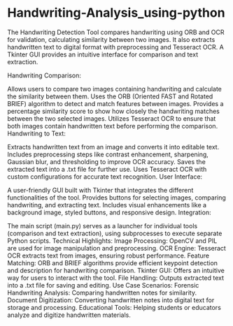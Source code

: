 # Handwriting-Analysis_using-python
The Handwriting Detection Tool compares handwriting using ORB and OCR for validation, calculating similarity between two images. It also extracts handwritten text to digital format with preprocessing and Tesseract OCR. A Tkinter GUI provides an intuitive interface for comparison and text extraction.


Handwriting Comparison:

Allows users to compare two images containing handwriting and calculate the similarity between them.
Uses the ORB (Oriented FAST and Rotated BRIEF) algorithm to detect and match features between images.
Provides a percentage similarity score to show how closely the handwriting matches between the two selected images.
Utilizes Tesseract OCR to ensure that both images contain handwritten text before performing the comparison.
Handwriting to Text:

Extracts handwritten text from an image and converts it into editable text.
Includes preprocessing steps like contrast enhancement, sharpening, Gaussian blur, and thresholding to improve OCR accuracy.
Saves the extracted text into a .txt file for further use.
Uses Tesseract OCR with custom configurations for accurate text recognition.
User Interface:

A user-friendly GUI built with Tkinter that integrates the different functionalities of the tool.
Provides buttons for selecting images, comparing handwriting, and extracting text.
Includes visual enhancements like a background image, styled buttons, and responsive design.
Integration:

The main script (main.py) serves as a launcher for individual tools (comparison and text extraction), using subprocesses to execute separate Python scripts.
Technical Highlights:
Image Processing: OpenCV and PIL are used for image manipulation and preprocessing.
OCR Engine: Tesseract OCR extracts text from images, ensuring robust performance.
Feature Matching: ORB and BRIEF algorithms provide efficient keypoint detection and description for handwriting comparison.
Tkinter GUI: Offers an intuitive way for users to interact with the tool.
File Handling: Outputs extracted text into a .txt file for saving and editing.
Use Case Scenarios:
Forensic Handwriting Analysis: Comparing handwritten notes for similarity.
Document Digitization: Converting handwritten notes into digital text for storage and processing.
Educational Tools: Helping students or educators analyze and digitize handwritten materials.

